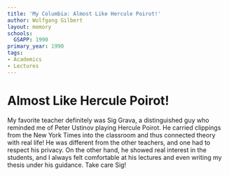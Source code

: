 ```yaml
---
title: 'My Columbia: Almost Like Hercule Poirot!'
author: Wolfgang Gilbert
layout: memory
schools:
  GSAPP: 1990
primary_year: 1990
tags:
- Academics
- Lectures
---
```

# Almost Like Hercule Poirot!

My favorite teacher definitely was Sig Grava, a distinguished guy who reminded me of Peter Ustinov playing Hercule Poirot. He carried clippings from the New York Times into the classroom and thus connected theory with real life! He was different from the other teachers, and one had to respect his privacy. On the other hand, he showed real interest in the students, and I always felt comfortable at his lectures and even writing my thesis under his guidance. Take care Sig!
